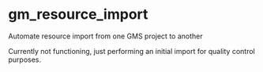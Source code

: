 # gm_resource_import
Automate resource import from one GMS project to another

Currently not functioning, just performing an initial import for quality control purposes.